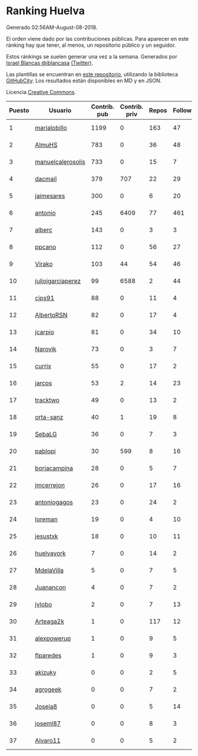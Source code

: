 # Ranking Huelva

Generado 02:56AM-August-08-2018.

El orden viene dado por las contribuciones públicas. Para aparecer en este ránking hay que tener, al menos, un repositorio público y un seguidor.

Estos ránkings se suelen generar una vez a la semana. Generados por [Israel Blancas @iblancasa](https://github.com/iblancasa/) [(Twitter)](https://twitter.com/iblancasa).

Las plantillas se encuentran en [este repositorio](https://github.com/iblancasa/GH-Spanish-Ranking), utilizando la biblioteca [GitHubCity](https://github.com/iblancasa/GitHubCity). Los resultados están disponibles en MD y en JSON.

Licencia [Creative Commons](https://creativecommons.org/licenses/by/4.0/).

| Puesto   |  Usuario  | Contrib. pub | Contrib. priv |Repos| Followers | Desde |  Avatar  |
|----------|-----------|--------------|---------------|-----|-----------|-------|----------|
|1|[marialobillo](https://github.com/marialobillo)|1199|0|163|47|2011-10-22|![marialobillo]()|
|2|[AlmuHS](https://github.com/AlmuHS)|783|0|36|48|2015-10-11|![AlmuHS]()|
|3|[manuelcalerosolis](https://github.com/manuelcalerosolis)|733|0|15|7|2012-12-20|![manuelcalerosolis]()|
|4|[dacmail](https://github.com/dacmail)|379|707|22|29|2008-05-28|![dacmail]()|
|5|[jaimesares](https://github.com/jaimesares)|300|0|6|20|2012-09-28|![jaimesares]()|
|6|[antonio](https://github.com/antonio)|245|6409|77|461|2008-07-19|![antonio]()|
|7|[alberc](https://github.com/alberc)|143|0|3|3|2016-10-08|![alberc]()|
|8|[ppcano](https://github.com/ppcano)|112|0|56|27|2011-06-02|![ppcano]()|
|9|[Virako](https://github.com/Virako)|103|44|54|46|2011-05-28|![Virako]()|
|10|[juliojgarciaperez](https://github.com/juliojgarciaperez)|99|6588|2|44|2015-08-26|![juliojgarciaperez]()|
|11|[cjps91](https://github.com/cjps91)|88|0|11|4|2017-11-08|![cjps91]()|
|12|[AlbertoRSN](https://github.com/AlbertoRSN)|82|0|17|4|2015-09-30|![AlbertoRSN]()|
|13|[jcarpio](https://github.com/jcarpio)|81|0|34|10|2010-11-23|![jcarpio]()|
|14|[Narovik](https://github.com/Narovik)|73|0|3|7|2016-06-12|![Narovik]()|
|15|[currix](https://github.com/currix)|55|0|17|2|2013-12-21|![currix]()|
|16|[jarcos](https://github.com/jarcos)|53|2|14|23|2011-07-23|![jarcos]()|
|17|[tracktwo](https://github.com/tracktwo)|49|0|13|2|2014-09-21|![tracktwo]()|
|18|[orta-sanz](https://github.com/orta-sanz)|40|1|19|8|2013-01-22|![orta-sanz]()|
|19|[SebaLG](https://github.com/SebaLG)|36|0|7|3|2015-11-17|![SebaLG]()|
|20|[pablopi](https://github.com/pablopi)|30|599|8|16|2014-02-19|![pablopi]()|
|21|[borjacampina](https://github.com/borjacampina)|28|0|5|7|2010-12-08|![borjacampina]()|
|22|[jmcerrejon](https://github.com/jmcerrejon)|26|0|17|16|2012-07-09|![jmcerrejon]()|
|23|[antoniogagos](https://github.com/antoniogagos)|23|0|24|2|2015-09-18|![antoniogagos]()|
|24|[loreman](https://github.com/loreman)|19|0|4|10|2010-11-19|![loreman]()|
|25|[jesustxk](https://github.com/jesustxk)|18|0|10|11|2014-07-01|![jesustxk]()|
|26|[huelvayork](https://github.com/huelvayork)|7|0|14|2|2011-03-29|![huelvayork]()|
|27|[MdelaVilla](https://github.com/MdelaVilla)|5|0|7|5|2012-07-18|![MdelaVilla]()|
|28|[Juanancon](https://github.com/Juanancon)|4|0|7|2|2016-04-29|![Juanancon]()|
|29|[jvlobo](https://github.com/jvlobo)|2|0|7|13|2013-10-12|![jvlobo]()|
|30|[Arteaga2k](https://github.com/Arteaga2k)|1|0|117|12|2012-05-11|![Arteaga2k]()|
|31|[alexpowerup](https://github.com/alexpowerup)|1|0|9|5|2015-04-20|![alexpowerup]()|
|32|[flparedes](https://github.com/flparedes)|1|0|9|3|2015-06-28|![flparedes]()|
|33|[akizuky](https://github.com/akizuky)|0|0|2|5|2011-09-08|![akizuky]()|
|34|[agrogeek](https://github.com/agrogeek)|0|0|7|2|2009-04-01|![agrogeek]()|
|35|[Joseja8](https://github.com/Joseja8)|0|0|5|14|2014-07-12|![Joseja8]()|
|36|[joseml87](https://github.com/joseml87)|0|0|8|3|2016-01-13|![joseml87]()|
|37|[Alvaro11](https://github.com/Alvaro11)|0|0|5|2|2014-09-26|![Alvaro11]()|
